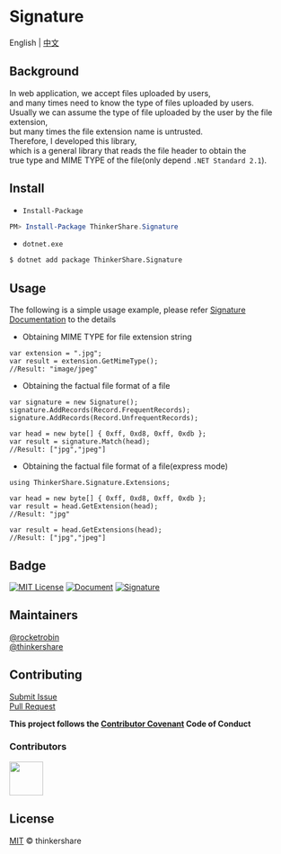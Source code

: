 # Signature

English | [中文](README-zh-Hans.md)
## Background
In web application, we accept files uploaded by users,  
and many times need to know the type of files uploaded by users.  
Usually we can assume the type of file uploaded by the user by the file extension,  
but many times the file extension name is untrusted.  
Therefore, I developed this library,  
which is a general library that reads the file header to obtain the  
true type and MIME TYPE of the file(only depend `.NET Standard 2.1`).

## Install
* `Install-Package`
```powershell
PM> Install-Package ThinkerShare.Signature
```

* `dotnet.exe`
```bash
$ dotnet add package ThinkerShare.Signature
```

## Usage
The following is a simple usage example, please refer [Signature Documentation](https://thinkershare.com/project/signature) to the details

+ Obtaining MIME TYPE for file extension string
```CSharp
var extension = ".jpg";
var result = extension.GetMimeType();
//Result: "image/jpeg"
```

+ Obtaining the factual file format of a file
```CSharp
var signature = new Signature();
signature.AddRecords(Record.FrequentRecords);
signature.AddRecords(Record.UnfrequentRecords);

var head = new byte[] { 0xff, 0xd8, 0xff, 0xdb };
var result = signature.Match(head);
//Result: ["jpg","jpeg"]
```

+ Obtaining the factual file format of a file(express mode)
```CSharp
using ThinkerShare.Signature.Extensions;

var head = new byte[] { 0xff, 0xd8, 0xff, 0xdb };
var result = head.GetExtension(head);
//Result: "jpg"

var result = head.GetExtensions(head);
//Result: ["jpg","jpeg"]
```

## Badge
[![MIT License](https://img.shields.io/badge/license-MIT-green)](https://github.com/thinkershare/owner-signature/blob/master/LICENSE)
[![Document](https://img.shields.io/badge/documentation-signature-orange)](https://thinkershare.com/project/signature)
[![Signature](https://img.shields.io/badge/nuget-1.0.1-blue)](https://www.nuget.org/packages/thinkershare.signature)

## Maintainers
[@rocketrobin](https://github.com/rocketrobin)  
[@thinkershare](https://github.com/thinkershare)

## Contributing
[Submit Issue](contributing.md)  
[Pull Request](contributing.md)  

**This project follows the [Contributor Covenant](http://contributor-covenant.org/version/1/3/0/) Code of Conduct**  

### Contributors
<img height="60" src="https://thinkershare.com/storage/project/signature/contributors.png" />

## License
[MIT](LICENSE) © thinkershare
